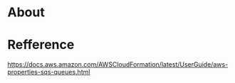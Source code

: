 # About


# Refference
https://docs.aws.amazon.com/AWSCloudFormation/latest/UserGuide/aws-properties-sqs-queues.html